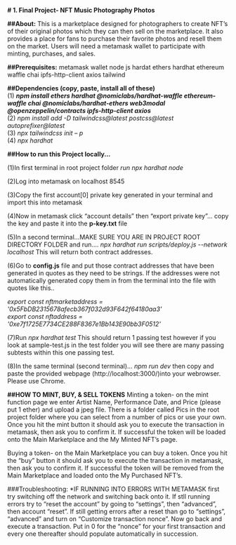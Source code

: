 **# 1. Final Project- NFT Music Photography Photos**

**##About:**
This is a marketplace designed for photographers to create NFT’s of their original photos which they can then sell on the marketplace. It also provides a place for fans to purchase their favorite photos and resell them on the market. Users will need a metamask wallet to participate with minting, purchases, and sales.

**##Prerequisites:**
metamask wallet
node js 
hardat
ethers hardhat
ethereum waffle chai
ipfs-http-client axios
tailwind

**##Dependencies (copy, paste, install all of these)**                                                                    
(1) ***npm install ethers hardhat @nomiclabs/hardhat-waffle ethereum-waffle chai @nomiclabs/hardhat-ethers web3modal @openzeppelin/contracts ipfs-http-client axios***                                                                        
(2) *npm install add -D tailwindcss@latest postcss@latest autoprefixer@latest*                                            
(3) *npx tailwindcss init – p*                                                                                           
(4) *npx hardhat*

**##How to run this Project locally...**

(1)In first terminal in root project folder *run npx hardhat node*

(2)Log into metamask on localhost 8545

(3)Copy the first account[0] private key generated in your terminal and import this into metamask

(4)Now in metamask click “account details” then “export private key”… copy the key
and paste it into the **p-key.txt** file 

(5)In a second terminal…MAKE SURE YOU ARE IN PROJECT ROOT DIRECTORY FOLDER and run…. *npx hardhat run scripts/deploy.js --network localhost*  This will return both contract addresses. 

(6)Go to **config.js** file and put those contract addresses that have been generated in quotes as they need to be strings. If the addresses were not automatically generated copy them in from the terminal into the file with quotes like this..

*export const nftmarketaddress = '0x5FbDB2315678afecb367f032d93F642f64180aa3'                                          
export const nftaddress = '0xe7f1725E7734CE288F8367e1Bb143E90bb3F0512'*

(7)Run *npx hardhat test* This should return 1 passing test however if you look at sample-test.js in the test folder you will see there are many passing subtests within this one passing test.

(8)In the same terminal (second terminal)… *npm run dev* then copy and paste the provided webpage (http://localhost:3000/)into your webrowser. Please use Chrome. 

**##HOW TO MINT, BUY, & SELL TOKENS**
Minting a token- on the mint function page we enter Artist Name, Performance Date, and Price (please put 1 ether) and upload a jpeg file. There is a folder called Pics in the root project folder where you can select from a number of pics or use your own. Once you hit the mint button it should ask you to execute the transaction in metamask, then ask you to confirm it.  If successful the token will be loaded onto the Main Marketplace and the My Minted NFT’s page. 

Buying a token- on the Main Marketplace you can buy a token. Once you hit the “buy” button it should ask you to execute the transaction in metamask, then ask you to confirm it.  If successful the token will be removed from the Main Marketplace and loaded onto the My Purchased NFT’s. 

###Troubleshooting:
*IF RUNNING INTO ERRORS WITH METAMASK first try switching off the network and switching back onto it. If stll running errors try to “reset the account” by going to “settings”, then “advanced”, then account “reset”. If still getting errors after a reset than go to “settings”, “advanced” and turn on “Customize transaction nonce”. Now go back and execute a transaction. Put in 0 for the “nonce” for your first transaction and every one thereafter should populate automatically in succession.
